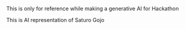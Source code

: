 This is only for reference while making a generative AI for Hackathon

This is AI representation of Saturo Gojo
